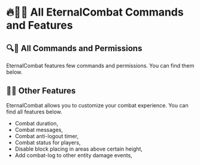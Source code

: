 <script setup>
    import PermissionsTable from '../components/eternalcombat/PermissionsTable.vue';
</script>

# 🔥🚀😎 All EternalCombat Commands and Features

## 🔍💬 All Commands and Permissions

EternalCombat features few commands and permissions. You can find them below.

<PermissionsTable/>

## 🕵️‍♀️ Other Features

EternalCombat allows you to customize your combat experience. You can find all features below.

- Combat duration,
- Combat messages,
- Combat anti-logout timer,
- Combat status for players,
- Disable block placing in areas above certain height,
- Add combat-log to other entity damage events,